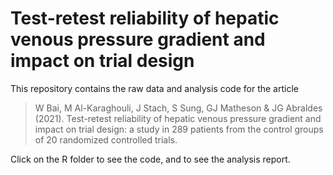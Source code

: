 
# Test-retest reliability of hepatic venous pressure gradient and impact on trial design

This repository contains the raw data and analysis code for the article


> W Bai, M Al-Karaghouli, J Stach, S Sung, GJ Matheson & JG Abraldes (2021). Test-retest reliability of hepatic venous pressure gradient and impact on trial design: a study in 289 patients from the control groups of 20 randomized controlled trials. 

Click on the R folder to see the code, and to see the analysis report.